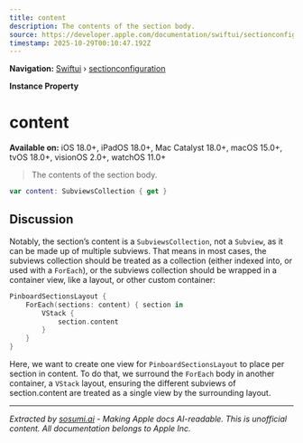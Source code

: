 ```yaml
---
title: content
description: The contents of the section body.
source: https://developer.apple.com/documentation/swiftui/sectionconfiguration/content
timestamp: 2025-10-29T00:10:47.192Z
---
```


**Navigation:** [Swiftui](/documentation/swiftui) › [sectionconfiguration](/documentation/swiftui/sectionconfiguration)

**Instance Property**

# content

**Available on:** iOS 18.0+, iPadOS 18.0+, Mac Catalyst 18.0+, macOS 15.0+, tvOS 18.0+, visionOS 2.0+, watchOS 11.0+

> The contents of the section body.

```swift
var content: SubviewsCollection { get }
```

## Discussion

Notably, the section’s content is a `SubviewsCollection`, not a `Subview`, as it can be made up of multiple subviews. That means in most cases, the subviews collection should be treated as a collection (either indexed into, or used with a `ForEach`), or the subviews collection should be wrapped in a container view, like a layout, or other custom container:

```swift
PinboardSectionsLayout {
    ForEach(sections: content) { section in
        VStack {
            section.content
        }
    }
}
```

Here, we want to create one view for `PinboardSectionsLayout` to place per section in content. To do that, we surround the `ForEach` body in another container, a `VStack` layout, ensuring the different subviews of section.content are treated as a single view by the surrounding layout.

---

*Extracted by [sosumi.ai](https://sosumi.ai) - Making Apple docs AI-readable.*
*This is unofficial content. All documentation belongs to Apple Inc.*
